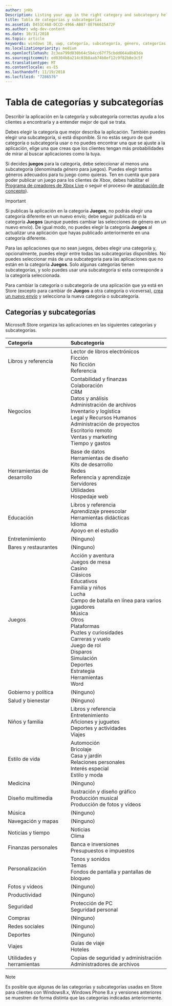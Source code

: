 ```yaml
---
author: jnHs
Description: Listing your app in the right category and subcategory helps customers find your app and understand more about it.
title: Tabla de categorías y subcategorías
ms.assetid: D451C468-DCCD-4966-AB87-8E766615A72F
ms.author: wdg-dev-content
ms.date: 10/31/2018
ms.topic: article
keywords: windows 10, uwp, categoría, subcategoría, género, categorías, géneros
ms.localizationpriority: medium
ms.openlocfilehash: 2c3ea799d030b64c5b4cc67f75cbdd664a8b83da
ms.sourcegitcommit: ed0304b8a214c03b8aab74b8ef12c9f82b8e3c5f
ms.translationtype: MT
ms.contentlocale: es-ES
ms.lasthandoff: 11/19/2018
ms.locfileid: "7286576"
---
```

# <a name="category-and-subcategory-table"></a>Tabla de categorías y subcategorías


Describir la aplicación en la categoría y subcategoría correctas ayuda a los clientes a encontrarla y a entender mejor de qué se trata.

Debes elegir la categoría que mejor describa la aplicación. También puedes elegir una subcategoría, si está disponible. Si no estás seguro de qué categoría o subcategoría usar o no puedes encontrar una que se ajuste a la aplicación, elige una que creas que los clientes tengan más probabilidades de mirar al buscar aplicaciones como la tuya.

Si decides **juegos** para la categoría, debe seleccionar al menos una subcategoría (denominada *género* para juegos). Puedes elegir tantos géneros adecuados para tu juego como quieras. Ten en cuenta que para poder publicar un juego para los clientes de Xbox, debes habilitar el [Programa de creadores de Xbox Live](../xbox-live/get-started-with-creators/get-started-with-xbox-live-creators.md) o seguir el proceso de [aprobación de concepto](../gaming/concept-approval.md)). 

> [!IMPORTANT] 
> Si publicas la aplicación en la categoría **Juegos**, no podrás elegir una categoría diferente en un nuevo envío; debe seguir publicada en la categoría **Juegos** (aunque puedes cambiar las selecciones de género en un nuevo envío). De igual modo, no puedes elegir la categoría **Juegos** al actualizar una aplicación que hayas publicado anteriormente en una categoría diferente.

Para las aplicaciones que no sean juegos, debes elegir una categoría y, opcionalmente, puedes elegir entre todas las subcategorías disponibles. No puedes seleccionar más de una subcategoría para las aplicaciones que no están en la categoría **Juegos**. Solo algunas categorías tienen subcategorías, y solo puedes usar una subcategoría si esta corresponde a la categoría seleccionada.

Para cambiar la categoría o subcategoría de una aplicación que ya está en Store (excepto para cambiar de **Juegos** a otra categoría o viceversa), [crea un nuevo envío](app-submissions.md) y selecciona la nueva categoría o subcategoría.

## <a name="categories-and-subcategories"></a>Categorías y subcategorías

Microsoft Store organiza las aplicaciones en las siguientes categorías y subcategorías.

<table>
    <thead>
    <tr class="header">
    <th align="left">Categoría</th>
    <th align="left">Subcategoría</th>
    </tr>
    </thead>
    <tbody>
<tr>
    <td>Libros y referencia</td>
    <td>Lector de libros electrónicos <br> Ficción <br> No ficción <br> Referencia</td>
  </tr>
  <tr>
    <td>Negocios</td>
    <td>Contabilidad y finanzas <br> Colaboración <br> CRM <br> Datos y análisis <br> Administración de archivos <br> Inventario y logística <br> Legal y Recursos Humanos <br> Administración de proyectos <br> Escritorio remoto <br> Ventas y marketing <br> Tiempo y gastos</td>
  </tr>
  <tr>
    <td>Herramientas de desarrollo</td>
    <td>Base de datos <br> Herramientas de diseño <br> Kits de desarrollo <br> Redes <br> Referencia y aprendizaje <br> Servidores <br> Utilidades <br> Hospedaje web</td>
  </tr>
  <tr>
    <td>Educación</td>
    <td>Libros y referencia <br> Aprendizaje preescolar <br> Herramientas didácticas <br> Idioma <br> Apoyo en el estudio</td>
  </tr>
  <tr>
    <td>Entretenimiento</td>
    <td>(Ninguno)</td>
  </tr>
  <tr>
    <td>Bares y restaurantes</td>
    <td>(Ninguno)</td>
  </tr>
  <tr>
    <td>Juegos</td>
    <td>Acción y aventura <br> Juegos de mesa <br> Casino <br> Clásicos <br> Educativos <br> Familia y niños <br> Lucha <br> Campo de batalla en línea para varios jugadores <br> Música <br> Otros <br> Plataformas <br> Puzles y curiosidades <br> Carreras y vuelo <br> Juego de rol <br> Disparos <br> Simulación <br> Deportes <br> Estrategia <br> Herramientas <br> Word</td>
  </tr>
  <tr>
    <td>Gobierno y política</td>
    <td>(Ninguno)</td>
  </tr>
  <tr>
    <td>Salud y bienestar</td>
    <td>(Ninguno)</td>
  </tr>
  <tr>
    <td>Niños y familia</td>
    <td>Libros y referencia <br> Entretenimiento <br> Aficiones y juguetes <br> Deportes y actividades <br> Viajes</td>
  </tr>
  <tr>
    <td>Estilo de vida</td>
    <td>Automoción <br> Bricolaje <br> Casa y jardín <br> Relaciones personales <br> Interés especial <br> Estilo y moda</td>
  </tr>
  <tr>
    <td>Medicina</td>
    <td>(Ninguno)</td>
  </tr>
  <tr>
    <td>Diseño multimedia</td>
    <td>Ilustración y diseño gráfico <br> Producción musical <br> Producción de fotos y vídeos</td>
  </tr>
  <tr>
    <td>Música</td>
    <td>(Ninguno)</td>
  </tr>
  <tr>
    <td>Navegación y mapas</td>
    <td>(Ninguno)</td>
  </tr>
  <tr>
    <td>Noticias y tiempo</td>
    <td>Noticias <br> Clima</td>
  </tr>
  <tr>
    <td>Finanzas personales</td>
    <td>Banca e inversiones <br> Presupuestos e impuestos</td>
  </tr>
  <tr>
    <td>Personalización</td>
    <td>Tonos y sonidos <br> Temas <br> Fondos de pantalla y pantallas de bloqueo</td>
  </tr>
  <tr>
    <td>Fotos y vídeos</td>
    <td>(Ninguno)</td>
  </tr>
  <tr>
    <td>Productividad</td>
    <td>(Ninguno)</td>
  </tr>
  <tr>
    <td>Seguridad</td>
    <td>Protección de PC <br> Seguridad personal</td>
  </tr>
  <tr>
    <td>Compras</td>
    <td>(Ninguno)</td>
  </tr>
  <tr>
    <td>Redes sociales</td>
    <td>(Ninguno)</td>
  </tr>
  <tr>
    <td>Deportes</td>
    <td>(Ninguno)</td>
  </tr>
  <tr>
    <td>Viajes</td>
    <td>Guías de viaje <br>Hoteles</td>
  </tr>
  <tr>
    <td>Utilidades y herramientas</td>
    <td>Copias de seguridad y administración <br> Administradores de archivos</td>
  </tr>
</tbody>
</table>

> [!NOTE] 
> Es posible que algunas de las categorías y subcategorías usadas en Store para clientes con Windows8.x, Windows Phone 8.x y versiones anteriores se muestren de forma distinta que las categorías indicadas anteriormente. 

